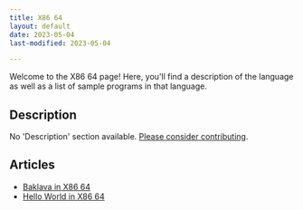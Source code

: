 ```yaml
---
title: X86 64
layout: default
date: 2023-05-04
last-modified: 2023-05-04

---
```


Welcome to the X86 64 page! Here, you'll find a description of the language as well as a list of sample programs in that language.

## Description

No 'Description' section available. [Please consider contributing](https://github.com/TheRenegadeCoder/sample-programs-website).

## Articles

- [Baklava in X86 64](https://sampleprograms.io/projects/baklava/x86-64)
- [Hello World in X86 64](https://sampleprograms.io/projects/hello-world/x86-64)